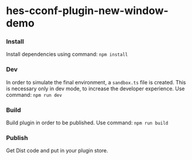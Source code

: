 # hes-cconf-plugin-new-window-demo

### Install
Install dependencies using command: `npm install`

### Dev
In order to simulate the final environment, a `sandbox.ts` file is created. This is necessary only in dev mode, to increase the developer experience. Use command: `npm run dev`

### Build
Build plugin in order to be published. Use command: `npm run build`

### Publish
Get Dist code and put in your plugin store.